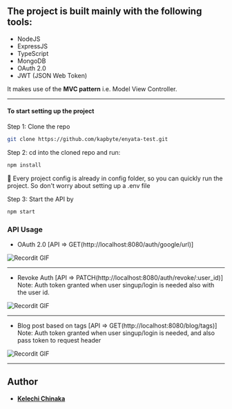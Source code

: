 
## The project is built mainly with the following tools:

- NodeJS
- ExpressJS
- TypeScript
- MongoDB
- OAuth 2.0
- JWT (JSON Web Token)

It makes use of the **MVC pattern** i.e. Model View Controller.

---

#### To start setting up the project

Step 1: Clone the repo

```bash
git clone https://github.com/kapbyte/enyata-test.git
```

Step 2: cd into the cloned repo and run:

```bash
npm install
```

:mega:  Every project config is already in config folder, so you can quickly run the project. So don't worry about setting up a .env file

Step 3: Start the API by

```bash
npm start
```

### API Usage

- OAuth 2.0 [API => GET(http://localhost:8080/auth/google/url)]

![Recordit GIF](http://g.recordit.co/Lkwa8jnhg3.gif)

---

- Revoke Auth [API => PATCH(http://localhost:8080/auth/revoke/:user_id)]  <br/>Note: Auth token granted when user singup/login is needed also with the user id.

![Recordit GIF](http://g.recordit.co/Hbg7ksqU5x.gif)

---

- Blog post based on tags [API => GET(http://localhost:8080/blog/tags)]  <br/>Note: Auth token granted when user singup/login is needed, and also pass token to request header

![Recordit GIF](http://g.recordit.co/abUk7281V1.gif)

---


## Author

- [**Kelechi Chinaka**](https://kapbyte.netlify.app/)



